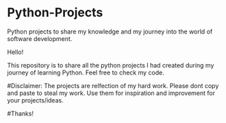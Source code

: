 # Python-Projects
Python projects to share my knowledge and my journey into the world of software development.

Hello!

This repository is to share all the python projects I had created during my journey of learning Python. Feel free to check my code.

#Disclaimer:
The projects are  relfection of my hard work. Please dont copy and paste to steal my work. Use them for inspiration and improvement for your projects/ideas.

#Thanks!

